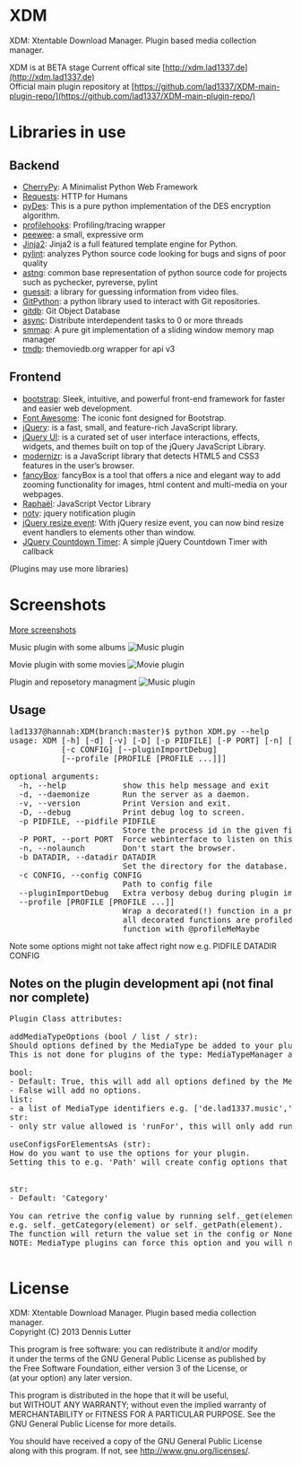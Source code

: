 XDM
===

XDM: Xtentable Download Manager. Plugin based media collection manager.

XDM is at BETA stage
Current offical site [http://xdm.lad1337.de](http://xdm.lad1337.de)<br/>
Official main plugin repository at [https://github.com/lad1337/XDM-main-plugin-repo/](https://github.com/lad1337/XDM-main-plugin-repo/)


Libraries in use
===============

Backend
-------

- [CherryPy](http://www.cherrypy.org/): A Minimalist Python Web Framework
- [Requests](http://docs.python-requests.org/en/latest/): HTTP for Humans
- [pyDes](http://twhiteman.netfirms.com/des.html): This is a pure python implementation of the DES encryption algorithm.
- [profilehooks](http://mg.pov.lt/blog/profilehooks-1.0.html): Profiling/tracing wrapper
- [peewee](http://peewee.readthedocs.org/en/latest/): a small, expressive orm
- [Jinja2](http://jinja.pocoo.org/docs/): Jinja2 is a full featured template engine for Python.
- [pylint](http://www.logilab.org/project/pylint): analyzes Python source code looking for bugs and signs of poor quality
- [astng](https://pypi.python.org/pypi/logilab-astng): common base representation of python source code for projects such as pychecker, pyreverse, pylint
- [guessit](https://pypi.python.org/pypi/guessit): a library for guessing information from video files.
- [GitPython](http://gitorious.org/git-python): a python library used to interact with Git repositories.
- [gitdb](https://pypi.python.org/pypi/gitdb): Git Object Database
- [async](https://github.com/gitpython-developers/async): Distribute interdependent tasks to 0 or more threads
- [smmap](https://pypi.python.org/pypi/smmap): A pure git implementation of a sliding window memory map manager
- [tmdb](http://github.com/doganaydin/themoviedb): themoviedb.org wrapper for api v3

Frontend
---------

- [bootstrap](http://twitter.github.io/bootstrap/index.html): Sleek, intuitive, and powerful front-end framework for faster and easier web development.
- [Font Awesome](http://fortawesome.github.io/Font-Awesome/): The iconic font designed for Bootstrap.
- [jQuery](http://jquery.com/): is a fast, small, and feature-rich JavaScript library.
- [jQuery UI](http://jqueryui.com/): is a curated set of user interface interactions, effects, widgets, and themes built on top of the jQuery JavaScript Library.
- [modernizr](http://modernizr.com/): is a JavaScript library that detects HTML5 and CSS3 features in the user’s browser.
- [fancyBox](fancyapps.com): fancyBox is a tool that offers a nice and elegant way to add zooming functionality for images, html content and multi-media on your webpages.
- [Raphaël](http://raphaeljs.com/): JavaScript Vector Library
- [noty](http://needim.github.io/noty/): jquery notification plugin
- [jQuery resize event](http://benalman.com/projects/jquery-resize-plugin/): With jQuery resize event, you can now bind resize event handlers to elements other than window.
- [JQuery Countdown Timer](http://jaspreetchahal.org/a-simple-jquery-countdown-timer-with-callback/): A simple jQuery Countdown Timer with callback

(Plugins may use more libraries)

Screenshots
===========

[More screenshots](http://xdm.lad1337.de)

Music plugin with some albums
![Music plugin](http://xdm.lad1337.de/img/home.png "Music plugin")

Movie plugin with some movies
![Movie plugin](http://xdm.lad1337.de/img/movies.png "Movie plugin")

Plugin and reposetory managment
![Music plugin](http://xdm.lad1337.de/img/repo.png "Plugin and reposetory managment")


Usage
-----
<pre>
lad1337@hannah:XDM(branch:master)$ python XDM.py --help
usage: XDM [-h] [-d] [-v] [-D] [-p PIDFILE] [-P PORT] [-n] [-b DATADIR]
           [-c CONFIG] [--pluginImportDebug]
           [--profile [PROFILE [PROFILE ...]]]

optional arguments:
  -h, --help            show this help message and exit
  -d, --daemonize       Run the server as a daemon.
  -v, --version         Print Version and exit.
  -D, --debug           Print debug log to screen.
  -p PIDFILE, --pidfile PIDFILE
                        Store the process id in the given file.
  -P PORT, --port PORT  Force webinterface to listen on this port.
  -n, --nolaunch        Don't start the browser.
  -b DATADIR, --datadir DATADIR
                        Set the directory for the database.
  -c CONFIG, --config CONFIG
                        Path to config file
  --pluginImportDebug   Extra verbosy debug during plugin import is printed.
  --profile [PROFILE [PROFILE ...]]
                        Wrap a decorated(!) function in a profiler. By default
                        all decorated functions are profiled. Decorate your
                        function with @profileMeMaybe
</pre>
Note some options might not take affect right now e.g. PIDFILE DATADIR CONFIG

Notes on the plugin development api (not final nor complete)
--
<pre>
Plugin Class attributes:

addMediaTypeOptions (bool / list / str):
Should options defined by the MediaType be added to your plugin.
This is not done for plugins of the type: MediaTypeManager and System

bool:
- Default: True, this will add all options defined by the MediaType.
- False will add no options.
list:
- a list of MediaType identifiers e.g. ['de.lad1337.music','de.lad1337.games'], this will add only options from the MediaType with the given identifier
str:
- only str value allowed is 'runFor', this will only add runFor options to your plugin.

useConfigsForElementsAs (str):
How do you want to use the options for your plugin.
Setting this to e.g. 'Path' will create config options that have a file browser in the system settings and the appropriate human name/label.


str:
- Default: 'Category'

You can retrive the config value by running self._get<useConfigsForElementsAs>(element)
e.g. self._getCategory(element) or self._getPath(element).
The function will return the value set in the config or None.
NOTE: MediaType plugins can force this option and you will not be able to retrive it with self._get<useConfigsForElementsAs>(element)

</pre>

License
=======
XDM: Xtentable Download Manager. Plugin based media collection manager.<br>
Copyright (C) 2013  Dennis Lutter

This program is free software: you can redistribute it and/or modify<br>
it under the terms of the GNU General Public License as published by<br>
the Free Software Foundation, either version 3 of the License, or<br>
(at your option) any later version.

This program is distributed in the hope that it will be useful,<br>
but WITHOUT ANY WARRANTY; without even the implied warranty of<br>
MERCHANTABILITY or FITNESS FOR A PARTICULAR PURPOSE.  See the<br>
GNU General Public License for more details.<br>

You should have received a copy of the GNU General Public License<br>
along with this program.  If not, see http://www.gnu.org/licenses/.




